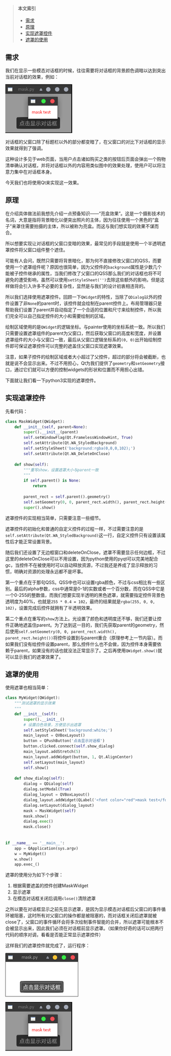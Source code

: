 <blockquote id="bookmark">
  <h4>本文索引</h4>
  <ul>
    <li><a href="#%E9%9C%80%E6%B1%82">需求</a></li>
    <li><a href="#%E5%8E%9F%E7%90%86">原理</a></li>
    <li><a href="#%E5%AE%9E%E7%8E%B0%E9%81%AE%E7%BD%A9%E6%8E%A7%E4%BB%B6">实现遮罩控件</a></li>
    <li><a href="#%E9%81%AE%E7%BD%A9%E7%9A%84%E4%BD%BF%E7%94%A8">遮罩的使用</a></li>
  </ul>
</blockquote>

## 需求

我们在显示一些模态对话框的时候，往往需要将对话框的背景颜色调暗以达到突出当前对话框的效果，例如：

![突出对话框](../../images/mask-widget/mask1.png)

对话框的父窗口除了标题栏以外的部分都变暗了，在父窗口的对比下对话框的显示效果就得到了强调。

这种设计多见于web页面，当用户点击诸如购买之类的按钮后页面会弹出一个购物清单确认对话框，并将对话框以外的内容用类似图中的效果处理，使用户可以将注意力集中在对话框本身。

今天我们也将使用Qt来实现这一效果。


## 原理

在介绍具体做法前我想先介绍一点预备知识——“亮盒效果”。这是一个摄影技术的名词，大意是指将背景暗化以便突出照片的主体，因为往往使用一个黑色的“盒子”来罩住需要拍摄的主体，所以被称为亮盒。而这与我们想实现的效果不谋而合。

所以想要实现让对话框的父窗口变暗的效果，最常见的手段就是使用一个半透明遮罩控件将父窗口组件整个遮住。

可能有人会问，既然只需要将背景暗化，那为何不直接修改父窗口的QSS，而要使用一个遮罩组件呢？原因也很简单，因为父控件的`background`属性是少数几个能被子控件继承的属性，当我们修改了父窗口的QSS那么我们的对话框也将不可避免的遭受影响，虽然可以使用`setStyleSheet('')`去除这些额外的影响，但是这样做将会引入许多不必要的复杂性，显然是与我们的设计初衷相违背的。

所以我们选择使用遮罩控件。回顾一下`QWidget`的特性，当除了`QDialog`以外的控件设置了非`None`的parent时，该控件就会绘制在parent控件上。布局管理器只是帮助我们设置了parent并自动指定了一个合适的位置和尺寸来绘制控件，所以我们完全可以自己指定控件的大小和需要绘制的区域。

绘制区域使用的是`QWidget`的逻辑坐标。与painter使用的坐标系统一致。所以我们只需要设置遮罩组件的parent为父窗口，然后获取父窗口的高度和宽度，并设置遮罩组件的大小与父窗口一致，最后从父窗口逻辑坐标系的`(0, 0)`出开始绘制控件即可保证遮罩控件可以完整的遮盖住父窗口实现遮罩效果。

注意，如果子控件的绘制区域或者大小超过了父控件，超过的部分将会被截断，也就是说不会显示出来。不过不用担心，Qt为我们提供了`geometry`和`setGeometry`接口，通过它们就可以方便的控制widgets的形状和位置而不用担心出错。

下面就让我们看一下python3实现的遮罩控件。

## 实现遮罩控件

先看代码：

```python
class MaskWidget(QWidget):
    def __init__(self, parent=None):
        super().__init__(parent)
        self.setWindowFlag(Qt.FramelessWindowHint, True)
        self.setAttribute(Qt.WA_StyledBackground)
        self.setStyleSheet('background:rgba(0,0,0,102);')
        self.setAttribute(Qt.WA_DeleteOnClose)

    def show(self):
        """重写show，设置遮罩大小与parent一致
        """
        if self.parent() is None:
            return

        parent_rect = self.parent().geometry()
        self.setGeometry(0, 0, parent_rect.width(), parent_rect.height())
        super().show()
```

遮罩控件的实现相当简单，只需要注意一些细节。

遮罩控件的初始化和普通的自定义控件的过程一样，不过需要注意的是`self.setAttribute(Qt.WA_StyledBackground)`这一行，自定义控件只有设置该属性后才能正常设置背景。

随后我们还设置了无边框窗口和deleteOnClose，遮罩不需要显示任何边框，不过这里的deleteOnClose可以不用设置，因为python使用的pyqt可以完美地配合gc，当控件不在被使用时可以自动释放资源，不过我还是养成了显示释放的习惯，明确对资源的处理永远都不是坏事。

第一个重点在于那句QSS。QSS中也可以设置rgba颜色，不过与css相比有一些区别。最后的alpha参数，css中通常是0-1的实数或者一个百分数，而在QSS中它是一个0-255的整数值，而我们想要实现半透明的黑色遮罩，就需要指定控件背景色透明度为40%，也就是`255 * 0.4 = 102`，最终的结果就是`rgba(255, 0, 0, 102)`，设置完成后控件就拥有了半透明效果。

第二个重点在重写的`show`方法上。光设置了颜色和透明度还不够，我们还要让控件正确地遮盖住parent。为了达到这一目的，我们先获取parent的geometry，然后使用`self.setGeometry(0, 0, parent_rect.width(), parent_rect.height())`将控件设置到与parent重合（原理参考上一节内容）。而如果我们没有给控件设置parent，那么控件什么也不会做，因为控件本身需要依赖于parent，如果没有的话也就没法正常显示了。之后再使用`QWidget.show()`就可以显示我们的遮罩效果了。

## 遮罩的使用

使用遮罩也相当简单：

```python
class MyWidget(QWidget):
    """测试遮罩的显示效果
    """
    def __init__(self):
        super().__init__()
        # 设置白色背景，方便显示出遮罩
        self.setStyleSheet('background:white;')
        main_layout = QVBoxLayout()
        button = QPushButton('点击显示对话框')
        button.clicked.connect(self.show_dialog)
        main_layout.addStretch(5)
        main_layout.addWidget(button, 1, Qt.AlignCenter)
        self.setLayout(main_layout)
        self.show()

    def show_dialog(self):
        dialog = QDialog(self)
        dialog.setModal(True)
        dialog_layout = QVBoxLayout()
        dialog_layout.addWidget(QLabel('<font color="red">mask test</font>'))
        dialog.setLayout(dialog_layout)
        mask = MaskWidget(self)
        mask.show()
        dialog.exec()
        mask.close()


if __name__ == '__main__':
    app = QApplication(sys.argv)
    w = MyWidget()
    w.show()
    app.exec_()
```

遮罩的使用分为如下个步骤：

1. 根据需要遮盖的控件创建MaskWidget
2. 显示遮罩
3. 在模态对话框关闭后调用`close()`清除遮罩

之所以要在对话框显示之前先显示遮罩，是因为显示模态对话框后父窗口的事件循环被阻塞，这时所有对父窗口的操作都是被阻塞的，而对话框关闭后遮罩就被close了，父窗口的事件循环会将多次绘制事件智能的合并，所以遮罩可能根本不会被显示出来，因此我们必须在对话框前显示遮罩。（如果你好奇的话可以把两行代码的顺序对调，看看是否能正常显示遮罩控件）

这样我们的遮罩控件就完成了，运行程序：

![normal-dialog](../../images/mask-widget/mask2.png)

![MaskWidget](../../images/mask-widget/mask1.png)
